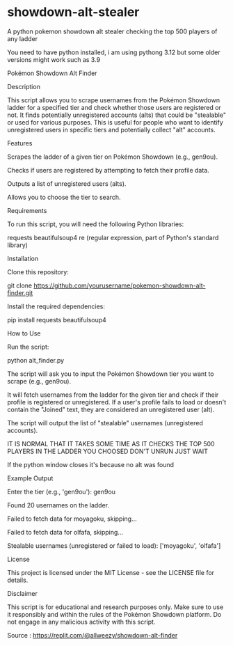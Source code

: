 # showdown-alt-stealer
A python pokemon showdown alt stealer checking the top 500 players of any ladder

You need to have python installed, i am using pythong 3.12 but some older versions might work such as 3.9

Pokémon Showdown Alt Finder

Description

This script allows you to scrape usernames from the Pokémon Showdown ladder for a specified tier and check whether those users are registered or not. It finds potentially unregistered accounts (alts) that could be "stealable" or used for various purposes. This is useful for people who want to identify unregistered users in specific tiers and potentially collect "alt" accounts.

Features

Scrapes the ladder of a given tier on Pokémon Showdown (e.g., gen9ou).

Checks if users are registered by attempting to fetch their profile data.

Outputs a list of unregistered users (alts).

Allows you to choose the tier to search.

Requirements

To run this script, you will need the following Python libraries:

requests
beautifulsoup4
re (regular expression, part of Python's standard library)

Installation

Clone this repository:

git clone https://github.com/yourusername/pokemon-showdown-alt-finder.git

Install the required dependencies:

pip install requests beautifulsoup4

How to Use

Run the script:

python alt_finder.py

The script will ask you to input the Pokémon Showdown tier you want to scrape (e.g., gen9ou).

It will fetch usernames from the ladder for the given tier and check if their profile is registered or unregistered. If a user's profile fails to load or doesn't contain the "Joined" text, they are considered an unregistered user (alt).

The script will output the list of "stealable" usernames (unregistered accounts).

IT IS NORMAL THAT IT TAKES SOME TIME AS IT CHECKS THE TOP 500 PLAYERS IN THE LADDER YOU CHOOSED DON'T UNRUN JUST WAIT

If the python window closes it's because no alt was found

Example Output

Enter the tier (e.g., 'gen9ou'): gen9ou

Found 20 usernames on the ladder.

Failed to fetch data for moyagoku, skipping...

Failed to fetch data for olfafa, skipping...

Stealable usernames (unregistered or failed to load): ['moyagoku', 'olfafa']

License

This project is licensed under the MIT License - see the LICENSE file for details.

Disclaimer

This script is for educational and research purposes only. Make sure to use it responsibly and within the rules of the Pokémon Showdown platform. Do not engage in any malicious activity with this script.

Source : https://replit.com/@allweezy/showdown-alt-finder 
